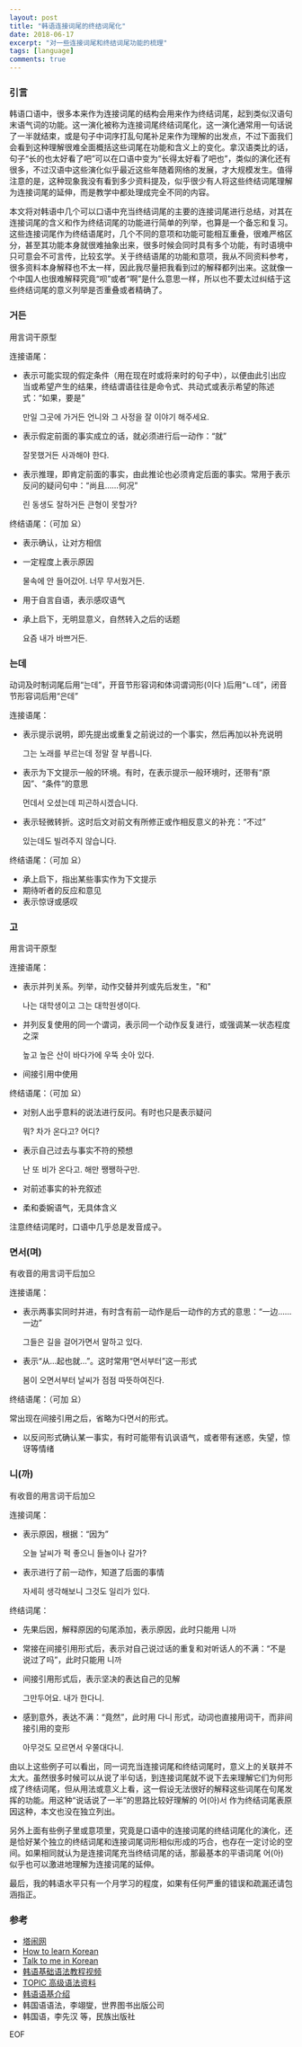 ```yaml
---
layout: post
title: "韩语连接词尾的终结词尾化"
date: 2018-06-17
excerpt: "对一些连接词尾和终结词尾功能的梳理"
tags: [language]
comments: true
---
```


### 引言
韩语口语中，很多本来作为连接词尾的结构会用来作为终结词尾，起到类似汉语句末语气词的功能。这一演化被称为连接词尾终结词尾化，这一演化通常用一句话说了一半就结束，或是句子中词序打乱句尾补足来作为理解的出发点，不过下面我们会看到这种理解很难全面概括这些词尾在功能和含义上的变化。拿汉语类比的话，句子“长的也太好看了吧”可以在口语中变为“长得太好看了吧也”，类似的演化还有很多，不过汉语中这些演化似乎最近这些年随着网络的发展，才大规模发生。值得注意的是，这种现象我没有看到多少资料提及，似乎很少有人将这些终结词尾理解为连接词尾的延伸，而是教学中都处理成完全不同的内容。

本文将对韩语中几个可以口语中充当终结词尾的主要的连接词尾进行总结，对其在连接词尾的含义和作为终结词尾的功能进行简单的列举，也算是一个备忘和复习。这些连接词尾作为终结语尾时，几个不同的意项和功能可能相互重叠，很难严格区分，甚至其功能本身就很难抽象出来，很多时候会同时具有多个功能，有时语境中只可意会不可言传，比较玄学。关于终结语尾的功能和意项，我从不同资料参考，很多资料本身解释也不太一样，因此我尽量把我看到过的解释都列出来。这就像一个中国人也很难解释究竟“呗”或者“啊”是什么意思一样，所以也不要太过纠结于这些终结词尾的意义列举是否重叠或者精确了。

### 거든 

用言词干原型

连接语尾：

* 表示可能实现的假定条件（用在现在时或将来时的句子中），以便由此引出应当或希望产生的结果，终结谓语往往是命令式、共动式或表示希望的陈述式：“如果，要是”

  만일 그곳에 가거든 언니와 그 사정을 잘 이야기 해주세요.

* 表示假定前面的事实成立的话，就必须进行后一动作：“就”

  잘못했거든 사과해야 한다.

* 表示推理，即肯定前面的事实，由此推论也必须肯定后面的事实。常用于表示反问的疑问句中：“尚且……何况”

  린 동생도 잘하거든 큰형이 못할가?

终结语尾：（可加 요）

* 表示确认，让对方相信

* 一定程度上表示原因

  물속에 안 들어갔어. 너무 무서웠거든.

* 用于自言自语，表示感叹语气

* 承上启下，无明显意义，自然转入之后的话题

  요즘 내가 바쁘거든.

###  는데

动词及时制词尾后用“는데”，开音节形容词和体词谓词形(이다 )后用“ㄴ데”，闭音节形容词后用“은데”

连接语尾：

* 表示提示说明，即先提出或重复之前说过的一个事实，然后再加以补充说明

  그는 노래를 부르는데 정말 잘 부릅니다.

* 表示为下文提示一般的环境。有时，在表示提示一般环境时，还带有“原因”、“条件”的意思

  먼데서 오셨는데 피곤하시겠습니다.

* 表示轻微转折。这时后文对前文有所修正或作相反意义的补充：“不过”

  있는데도 빌려주지 않습니다.

终结语尾：（可加 요）

* 承上启下，指出某些事实作为下文提示
* 期待听者的反应和意见
* 表示惊讶或感叹

### 고 

用言词干原型

连接语尾：

* 表示并列关系。列举，动作交替并列或先后发生，"和"

  나는 대학생이고 그는 대학원생이다.

* 并列反复使用的同一个谓词，表示同一个动作反复进行，或强调某一状态程度之深

  높고 높은 산이 바다가에 우뚝 솟아 있다.

* 间接引用中使用

终结语尾：（可加 요）

* 对别人出乎意料的说法进行反问。有时也只是表示疑问

  뭐? 차가 온다고? 어디?

* 表示自己过去与事实不符的预想

  난 또 비가 온다고. 해만 쨍쨍하구만.

* 对前述事实的补充叙述

* 柔和委婉语气，无具体含义

注意终结词尾时，口语中几乎总是发音成구。

### 면서(며) 

有收音的用言词干后加으

连接语尾：

* 表示两事实同时并进，有时含有前一动作是后一动作的方式的意思：“一边……一边”

  그들은 길을 걸어가면서 말하고 있다.

* 表示“从…起也就…”。这时常用“면서부터”这一形式

  봄이 오면서부터 날씨가 점점 따뜻하여진다.

终结语尾：（可加 요）

常出现在间接引用之后，省略为다면서的形式。

* 以反问形式确认某一事实，有时可能带有讥讽语气，或者带有迷惑，失望，惊讶等情绪

### 니(까)

有收音的用言词干后加으

连接词尾：

* 表示原因，根据：“因为”

  오늘 날씨가 퍽 좋으니 들놀이나 갈가?

* 表示进行了前一动作，知道了后面的事情

  자세히 생각해보니 그것도 일리가 있다.

终结词尾：

* 先果后因，解释原因的句尾添加，表示原因，此时只能用 니까

* 常接在间接引用形式后，表示对自己说过话的重复和对听话人的不满：“不是说过了吗”，此时只能用 니까

* 间接引用形式后，表示坚决的表达自己的见解

  그만두어요. 내가 한다니.

* 感到意外，表达不满：“竟然”，此时用 다니 形式，动词也直接用词干，而非间接引用的变形

  아무것도 모르면서 우쭐대다니.

由以上这些例子可以看出，同一词充当连接词尾和终结词尾时，意义上的关联并不太大。虽然很多时候可以从说了半句话，到连接词尾就不说下去来理解它们为何形成了终结词尾，但从用法或意义上看，这一假设无法很好的解释这些词尾在句尾发挥的功能。用这种“说话说了一半”的思路比较好理解的 어(아)서 作为终结词尾表原因这种，本文也没在独立列出。

另外上面有些例子里或意项里，究竟是口语中的连接词尾的终结词尾化的演化，还是恰好某个独立的终结词尾和连接词尾词形相似形成的巧合，也存在一定讨论的空间。如果相同就认为是连接词尾充当终结词尾的话，那最基本的平语词尾 어(아) 似乎也可以激进地理解为连接词尾的延伸。

最后，我的韩语水平只有一个月学习的程度，如果有任何严重的错误和疏漏还请包涵指正。

### 参考

* [塔闹网](https://tanao.net/grammar/)
* [How to learn Korean](https://www.howtostudykorean.com/)
* [Talk to me in Korean](http://talktomeinkorean.com/)
* [韩语基础语法教程视频](https://www.bilibili.com/video/av15874447/?p=105)
* [TOPIC 高级语法资料](https://wenku.baidu.com/view/73b14a166c175f0e7cd13741.html)
* [韩语语基介绍](https://zhuanlan.zhihu.com/p/21892322)
* 韩国语语法，李翊燮，世界图书出版公司
* 韩国语，李先汉 等，民族出版社

EOF

  
